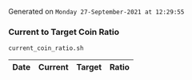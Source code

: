 Generated on `Monday 27-September-2021 at 12:29:55`

### Current to Target Coin Ratio
`current_coin_ratio.sh`

Date|Current|Target|Ratio
---|---|---|---
